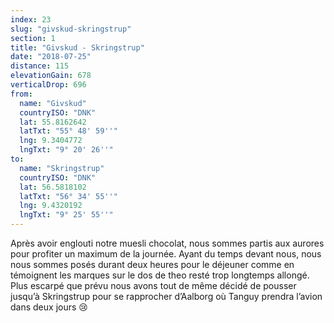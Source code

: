 ```yaml
---
index: 23
slug: "givskud-skringstrup"
section: 1
title: "Givskud - Skringstrup"
date: "2018-07-25"
distance: 115
elevationGain: 678
verticalDrop: 696
from:
  name: "Givskud"
  countryISO: "DNK"
  lat: 55.8162642
  latTxt: "55° 48' 59''"
  lng: 9.3404772
  lngTxt: "9° 20' 26''"
to:
  name: "Skringstrup"
  countryISO: "DNK"
  lat: 56.5818102
  latTxt: "56° 34' 55''"
  lng: 9.4320192
  lngTxt: "9° 25' 55''"
---
```


Après avoir englouti notre muesli chocolat, nous sommes partis aux aurores pour profiter un maximum de la journée. Ayant du temps devant nous, nous nous sommes posés durant deux heures pour le déjeuner comme en témoignent les marques sur le dos de theo resté trop longtemps allongé. Plus escarpé que prévu nous avons tout de même décidé de pousser jusqu’à Skringstrup pour se rapprocher d’Aalborg où Tanguy prendra l’avion dans deux jours 😢

